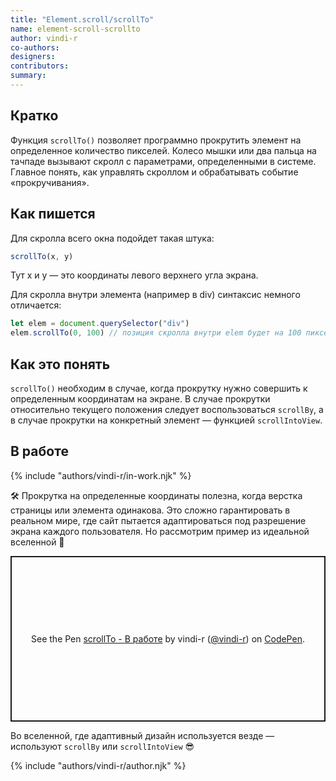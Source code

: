 ```yaml
---
title: "Element.scroll/scrollTo"
name: element-scroll-scrollto
author: vindi-r
co-authors:
designers:
contributors:
summary:
---
```


## Кратко

Функция `scrollTo()` позволяет программно прокрутить элемент на определенное количество пикселей. Колесо мышки или два пальца на тачпаде вызывают скролл с параметрами, определенными в системе. Главное понять, как управлять скроллом и обрабатывать событие «прокручивания».

## Как пишется

Для скролла всего окна подойдет такая штука:

```js
scrollTo(x, y)
```

Тут x и y — это координаты левого верхнего угла экрана.

Для скролла внутри элемента (например в div) синтаксис немного отличается:

```js
let elem = document.querySelector("div")
elem.scrollTo(0, 100) // позиция скролла внутри elem будет на 100 пикселей по оси Y от начала элемента
```

## Как это понять

`scrollTo()` необходим в случае, когда прокрутку нужно совершить к определенным координатам на экране. В случае прокрутки относительно текущего положения следует воспользоваться `scrollBy`, а в случае прокрутки на конкретный элемент — функцией `scrollIntoView`.

## В работе

{% include "authors/vindi-r/in-work.njk" %}

🛠 Прокрутка на определенные координаты полезна, когда верстка страницы или элемента одинакова. Это сложно гарантировать в реальном мире, где сайт пытается адаптироваться под разрешение экрана каждого пользователя. Но рассмотрим пример из идеальной вселенной 🔮

<p class="codepen" data-height="265" data-theme-id="light" data-default-tab="html,result" data-user="vindi-r" data-slug-hash="dLggGV" style="height: 265px; box-sizing: border-box; display: flex; align-items: center; justify-content: center; border: 2px solid; margin: 1em 0; padding: 1em;" data-pen-title="scrollTo - В работе">
  <span>See the Pen <a href="https://codepen.io/vindi-r/pen/dLggGV">
  scrollTo - В работе</a> by vindi-r (<a href="https://codepen.io/vindi-r">@vindi-r</a>)
  on <a href="https://codepen.io">CodePen</a>.</span>
</p>
<script async src="https://static.codepen.io/assets/embed/ei.js"></script>

Во вселенной, где адаптивный дизайн используется везде — используют `scrollBy` или `scrollIntoView` 😎

{% include "authors/vindi-r/author.njk" %}
